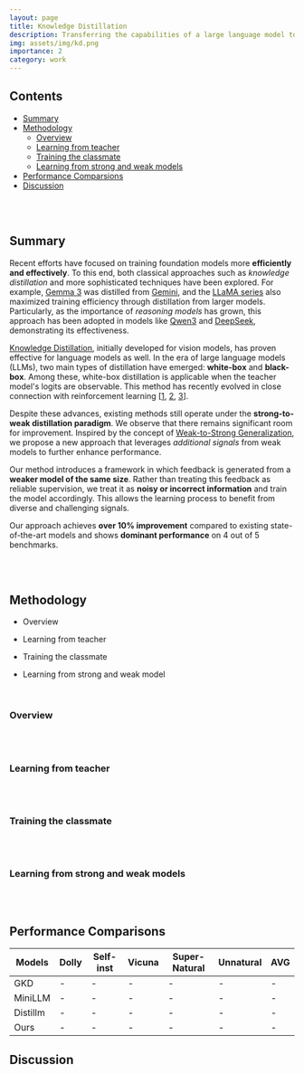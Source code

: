 ```yaml
---
layout: page
title: Knowledge Distillation
description: Transferring the capabilities of a large language model to a smaller one.
img: assets/img/kd.png
importance: 2
category: work
---
```


## Contents

- [Summary](#summary)
- [Methodology](#methodology)
    - [Overview](#overview)
    - [Learning from teacher](#learning-from-teacher)
    - [Training the classmate](#training-the-classmate)
    - [Learning from strong and weak models](#learning-from-strong-and-weak-models)
- [Performance Comparsions](#performance-comparisons)
- [Discussion](#discussion)

<br><br>

## Summary

Recent efforts have focused on training foundation models more **efficiently and effectively**. To this end, both classical approaches such as *knowledge distillation* and more sophisticated techniques have been explored. For example, [Gemma 3](https://arxiv.org/abs/2503.19786) was distilled from [Gemini](https://gemini.google.com/), and the [LLaMA series](https://arxiv.org/abs/2407.21783) also maximized training efficiency through distillation from larger models. Particularly, as the importance of *reasoning models* has grown, this approach has been adopted in models like [Qwen3](https://arxiv.org/abs/2505.09388) and [DeepSeek](https://arxiv.org/abs/2501.12948), demonstrating its effectiveness.

[Knowledge Distillation](https://arxiv.org/abs/1503.02531), initially developed for vision models, has proven effective for language models as well. In the era of large language models (LLMs), two main types of distillation have emerged: **white-box** and **black-box**. Among these, white-box distillation is applicable when the teacher model's logits are observable. This method has recently evolved in close connection with reinforcement learning \[[1](https://arxiv.org/abs/2306.13649), [2](https://arxiv.org/abs/2306.08543), [3](https://arxiv.org/abs/2402.03898)].

Despite these advances, existing methods still operate under the **strong-to-weak distillation paradigm**. We observe that there remains significant room for improvement. Inspired by the concept of [Weak-to-Strong Generalization](https://arxiv.org/abs/2406.14629), we propose a new approach that leverages *additional signals* from weak models to further enhance performance.

Our method introduces a framework in which feedback is generated from a **weaker model of the same size**. Rather than treating this feedback as reliable supervision, we treat it as **noisy or incorrect information** and train the model accordingly. This allows the learning process to benefit from diverse and challenging signals.

Our approach achieves **over 10% improvement** compared to existing state-of-the-art models and shows **dominant performance** on 4 out of 5 benchmarks.


<br><br>

## Methodology

- Overview

- Learning from teacher

- Training the classmate

- Learning from strong and weak model

<br>

### Overview

<br><br>

### Learning from teacher

<br><br>

### Training the classmate

<br><br>

### Learning from strong and weak models

<br><br>


## Performance Comparisons

| Models                                                   | Dolly  | Self-inst  | Vicuna  | Super-Natural  | Unnatural  | AVG |
|----------------------------------------------------------|----------|----------|----------|----------|----------|--------------|
| GKD                                                      | -        | -        | -        | -        | -        | -            |
| MiniLLM                                                  | -        | -        | -        | -        | -        | -            |
| Distillm                                                 | -        | -        | -        | -        | -        | -            |
| Ours                                                     | -        | -        | -        | -        | -        | -            |


## Discussion

